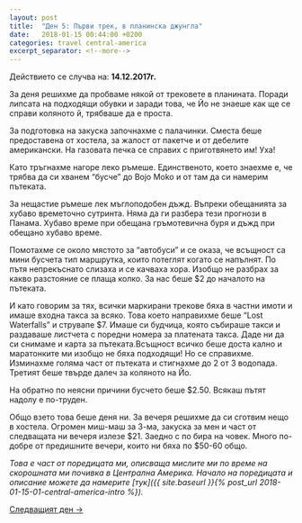 ```yaml
---
layout: post
title:  "Ден 5: Първи трек, в планинска джунгла"
date:   2018-01-15 00:44:00 +0200
categories: travel central-america
excerpt_separator: <!--more-->
---
```


Действието се случва на: **14.12.2017г.**

За деня решихме да пробваме някой от трековете в планината. Поради липсата на подходящи обувки и заради това, че Йо не знаеше как ще се справи коляното й, трябваше да е проста.

<!--more-->

За подготовка на закуска започнахме с палачинки. Сместа беше предоставена от хостела, за жалост от пакетче и от дебелите американски. На газовата печка се справих с приготвянето им! Уха!

Като тръгнахме нагоре леко ръмеше. Единственото, което знаехме е, че трябва да си хванем “бусче” до Bojo Moko и от там да си намерим пътеката.

За нещастие ръмеше лек мъглоподобен дъжд. Въпреки обещанията за хубаво времеточно сутринта. Няма да ги разбера тези прогнози в Панама. Хубаво време при обещана гръмотевична буря и дъжд при обещано хубаво време.

Помотахме се около мястото за “автобуси” и се оказа, че всъщност са мини бусчета тип маршрутка, които потеглят когато се напълнят. По пътя непрекъснато слизаха и се качваха хора. Изобщо не разбрах за какво разстояние се плаща колко. За нас беше $2 до началото на пътеката.

И като говорим за тях, всички маркирани трекове бяха в частни имоти и имаше входна такса за всяко. Това което направихме беше “Lost Waterfalls” и струвапе $7. Имаше си будчица, която събираше такси и раздаваше листчета с поредни номера за платената такса.  Даде ни да си снимаме и карта за пътеката.Всъщност всичко беше доста кално и маратонките ми  изобщо не бяха подходящи! Но се справихме. Изминахме голяма част от пътеката и стигнахме до 2 от 3 водопада. Третият беше твърде далеч за коляното на Йо.

На обратно по неясни причини бусчето беше $2.50. Всякаш пътят надолу е по-труден.

Общо взето това беше деня ни. За вечеря решихме да си сготвим нещо в хостела. Огромен миш-маш за 3-ма, закуска за мен и част от следващата ни вечеря излезе $21. Заедно с по бира на човек. Много по-добре от предишните вечери, които ни бяха по $50-60 общо.

_Това е част от поредицата ми, описваща мислите ми по време на скорошната ми почивка в Централна Америка. Начало на поредицата и описание можете да намерите [тук]({{ site.baseurl }}{% post_url 2018-01-15-01-central-america-intro %})._

[Следващият ден ->]()
